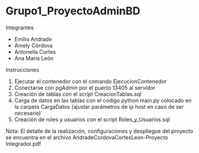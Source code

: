 # Grupo1_ProyectoAdminBD

Integrantes
- Emilio Andrade
- Amely Córdova
- Antonella Cortes
- Ana María León

Instrucciones
1. Ejecutar el contenedor con el comando EjecucionContenedor
2. Conectarse con pgAdmin por el puerto 13405 al servidor
3. Creación de tablas con el script CreacionTablas.sql
4. Carga de datos en las tablas con el código python main.py colocado en la carpeta CargaDatos (ajustar parámetros de ip host en caso de ser necesario)
5. Creación de roles y usuarios con el script Roles_y_Usuarios.sql

Nota: El detalle de la realización, configuraciones y despliegue del proyecto se encuentra en el archivo AndradeCordovaCortesLeon-Proyecto Integrador.pdf

